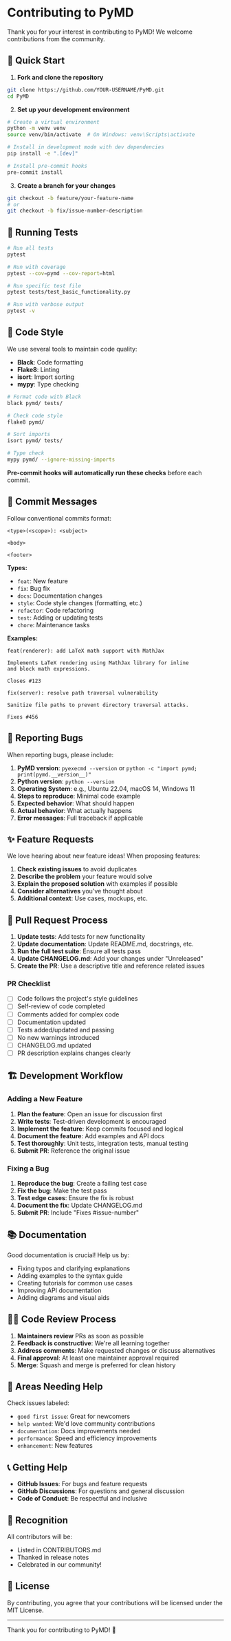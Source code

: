 # Contributing to PyMD

Thank you for your interest in contributing to PyMD! We welcome contributions from the community.

## 🚀 Quick Start

1. **Fork and clone the repository**

```bash
git clone https://github.com/YOUR-USERNAME/PyMD.git
cd PyMD
```

2. **Set up your development environment**

```bash
# Create a virtual environment
python -m venv venv
source venv/bin/activate  # On Windows: venv\Scripts\activate

# Install in development mode with dev dependencies
pip install -e ".[dev]"

# Install pre-commit hooks
pre-commit install
```

3. **Create a branch for your changes**

```bash
git checkout -b feature/your-feature-name
# or
git checkout -b fix/issue-number-description
```

## 🧪 Running Tests

```bash
# Run all tests
pytest

# Run with coverage
pytest --cov=pymd --cov-report=html

# Run specific test file
pytest tests/test_basic_functionality.py

# Run with verbose output
pytest -v
```

## 🎨 Code Style

We use several tools to maintain code quality:

- **Black**: Code formatting
- **Flake8**: Linting
- **isort**: Import sorting
- **mypy**: Type checking

```bash
# Format code with Black
black pymd/ tests/

# Check code style
flake8 pymd/

# Sort imports
isort pymd/ tests/

# Type check
mypy pymd/ --ignore-missing-imports
```

**Pre-commit hooks will automatically run these checks** before each commit.

## 📝 Commit Messages

Follow conventional commits format:

```
<type>(<scope>): <subject>

<body>

<footer>
```

**Types:**
- `feat`: New feature
- `fix`: Bug fix
- `docs`: Documentation changes
- `style`: Code style changes (formatting, etc.)
- `refactor`: Code refactoring
- `test`: Adding or updating tests
- `chore`: Maintenance tasks

**Examples:**
```
feat(renderer): add LaTeX math support with MathJax

Implements LaTeX rendering using MathJax library for inline
and block math expressions.

Closes #123
```

```
fix(server): resolve path traversal vulnerability

Sanitize file paths to prevent directory traversal attacks.

Fixes #456
```

## 🐛 Reporting Bugs

When reporting bugs, please include:

1. **PyMD version**: `pyexecmd --version` or `python -c "import pymd; print(pymd.__version__)"`
2. **Python version**: `python --version`
3. **Operating System**: e.g., Ubuntu 22.04, macOS 14, Windows 11
4. **Steps to reproduce**: Minimal code example
5. **Expected behavior**: What should happen
6. **Actual behavior**: What actually happens
7. **Error messages**: Full traceback if applicable

## ✨ Feature Requests

We love hearing about new feature ideas! When proposing features:

1. **Check existing issues** to avoid duplicates
2. **Describe the problem** your feature would solve
3. **Explain the proposed solution** with examples if possible
4. **Consider alternatives** you've thought about
5. **Additional context**: Use cases, mockups, etc.

## 🔧 Pull Request Process

1. **Update tests**: Add tests for new functionality
2. **Update documentation**: Update README.md, docstrings, etc.
3. **Run the full test suite**: Ensure all tests pass
4. **Update CHANGELOG.md**: Add your changes under "Unreleased"
5. **Create the PR**: Use a descriptive title and reference related issues

### PR Checklist

- [ ] Code follows the project's style guidelines
- [ ] Self-review of code completed
- [ ] Comments added for complex code
- [ ] Documentation updated
- [ ] Tests added/updated and passing
- [ ] No new warnings introduced
- [ ] CHANGELOG.md updated
- [ ] PR description explains changes clearly

## 🏗️ Development Workflow

### Adding a New Feature

1. **Plan the feature**: Open an issue for discussion first
2. **Write tests**: Test-driven development is encouraged
3. **Implement the feature**: Keep commits focused and logical
4. **Document the feature**: Add examples and API docs
5. **Test thoroughly**: Unit tests, integration tests, manual testing
6. **Submit PR**: Reference the original issue

### Fixing a Bug

1. **Reproduce the bug**: Create a failing test case
2. **Fix the bug**: Make the test pass
3. **Test edge cases**: Ensure the fix is robust
4. **Document the fix**: Update CHANGELOG.md
5. **Submit PR**: Include "Fixes #issue-number"

## 📚 Documentation

Good documentation is crucial! Help us by:

- Fixing typos and clarifying explanations
- Adding examples to the syntax guide
- Creating tutorials for common use cases
- Improving API documentation
- Adding diagrams and visual aids

## 🧑‍💻 Code Review Process

1. **Maintainers review** PRs as soon as possible
2. **Feedback is constructive**: We're all learning together
3. **Address comments**: Make requested changes or discuss alternatives
4. **Final approval**: At least one maintainer approval required
5. **Merge**: Squash and merge is preferred for clean history

## 🎯 Areas Needing Help

Check issues labeled:
- `good first issue`: Great for newcomers
- `help wanted`: We'd love community contributions
- `documentation`: Docs improvements needed
- `performance`: Speed and efficiency improvements
- `enhancement`: New features

## 📞 Getting Help

- **GitHub Issues**: For bugs and feature requests
- **GitHub Discussions**: For questions and general discussion
- **Code of Conduct**: Be respectful and inclusive

## 🙏 Recognition

All contributors will be:
- Listed in CONTRIBUTORS.md
- Thanked in release notes
- Celebrated in our community!

## 📄 License

By contributing, you agree that your contributions will be licensed under the MIT License.

---

Thank you for contributing to PyMD! 🎉
